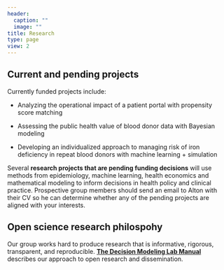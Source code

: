 ```yaml
---
header:
  caption: ""
  image: ""
title: Research
type: page
view: 2
---
```



## Current and pending projects

Currently funded projects include:

* Analyzing the operational impact of a patient portal with propensity score matching

* Assessing the public health value of blood donor data with Bayesian modeling

* Developing an individualized approach to managing risk of iron deficiency in repeat blood donors with machine learning + simulation

Several **research projects that are pending funding decisions** will use methods from epidemiology, machine learning, health economics and mathematical modeling to inform decisions in health policy and clinical practice. Prospective group members should send an email to Alton with their CV so he can determine whether any of the pending projects are aligned with your interests.

## Open science research philospohy

Our group works hard to produce research that is informative, rigorous, transparent, and reproducible. [**The Decision Modeling Lab Manual**](https://bookdown.org/altonrus/lab_manual/) describes our approach to open research and dissemination.